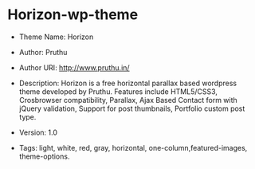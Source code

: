 Horizon-wp-theme
================

 - Theme Name: Horizon
 - Author: Pruthu
 - Author URI: http://www.pruthu.in/
 - Description: Horizon is a free horizontal parallax based wordpress theme developed by Pruthu. Features include HTML5/CSS3, Crosbrowser compatibility, Parallax, Ajax Based Contact form with jQuery validation, Support for post thumbnails, Portfolio custom post type.

 - Version: 1.0
 - Tags: light, white, red, gray, horizontal, one-column,featured-images, theme-options.
